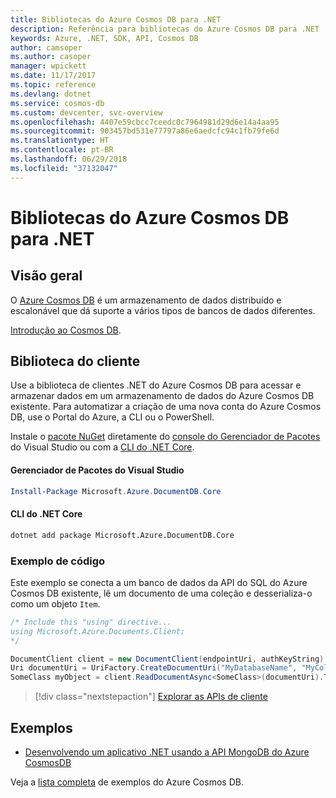```yaml
---
title: Bibliotecas do Azure Cosmos DB para .NET
description: Referência para bibliotecas do Azure Cosmos DB para .NET
keywords: Azure, .NET, SDK, API, Cosmos DB
author: camsoper
ms.author: casoper
manager: wpickett
ms.date: 11/17/2017
ms.topic: reference
ms.devlang: dotnet
ms.service: cosmos-db
ms.custom: devcenter, svc-overview
ms.openlocfilehash: 4407e59cbcc7ceedc0c7964981d29d6e14a4aa95
ms.sourcegitcommit: 903457bd531e77797a86e6aedcfc94c1fb79fe6d
ms.translationtype: HT
ms.contentlocale: pt-BR
ms.lasthandoff: 06/29/2018
ms.locfileid: "37132047"
---
```

# <a name="azure-cosmos-db-libraries-for-net"></a>Bibliotecas do Azure Cosmos DB para .NET

## <a name="overview"></a>Visão geral

O [Azure Cosmos DB](https://docs.microsoft.com/azure/cosmos-db/introduction) é um armazenamento de dados distribuído e escalonável que dá suporte a vários tipos de bancos de dados diferentes.

[Introdução ao Cosmos DB](https://docs.microsoft.com/azure/cosmos-db/create-sql-api-dotnet).

## <a name="client-library"></a>Biblioteca do cliente

Use a biblioteca de clientes .NET do Azure Cosmos DB para acessar e armazenar dados em um armazenamento de dados do Azure Cosmos DB existente.  Para automatizar a criação de uma nova conta do Azure Cosmos DB, use o Portal do Azure, a CLI ou o PowerShell.

Instale o [pacote NuGet](https://www.nuget.org/packages/Microsoft.Azure.DocumentDB.Core) diretamente do [console do Gerenciador de Pacotes][PackageManager] do Visual Studio ou com a [CLI do .NET Core][DotNetCLI].

#### <a name="visual-studio-package-manager"></a>Gerenciador de Pacotes do Visual Studio

```powershell
Install-Package Microsoft.Azure.DocumentDB.Core
```

#### <a name="net-core-cli"></a>CLI do .NET Core

```bash
dotnet add package Microsoft.Azure.DocumentDB.Core
```

### <a name="code-example"></a>Exemplo de código

Este exemplo se conecta a um banco de dados da API do SQL do Azure Cosmos DB existente, lê um documento de uma coleção e desserializa-o como um objeto `Item`.   

```csharp
/* Include this "using" directive...
using Microsoft.Azure.Documents.Client;
*/

DocumentClient client = new DocumentClient(endpointUri, authKeyString);
Uri documentUri = UriFactory.CreateDocumentUri("MyDatabaseName", "MyCollectionName", "DocumentId");
SomeClass myObject = client.ReadDocumentAsync<SomeClass>(documentUri).ToString().Result;
```

> [!div class="nextstepaction"]
> [Explorar as APIs de cliente](/dotnet/api/overview/azure/cosmosdb/client)

## <a name="samples"></a>Exemplos

* [Desenvolvendo um aplicativo .NET usando a API MongoDB do Azure CosmosDB](https://azure.microsoft.com/resources/samples/azure-cosmos-db-mongodb-dotnet-getting-started/)

Veja a [lista completa](https://azure.microsoft.com/resources/samples/?platform=dotnet&term=cosmosdb) de exemplos do Azure Cosmos DB.

[PackageManager]: https://docs.microsoft.com/nuget/tools/package-manager-console
[DotNetCLI]: https://docs.microsoft.com/dotnet/core/tools/dotnet-add-package
